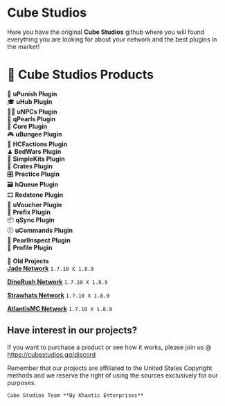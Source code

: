 # Cube Studios

Here you have the original **Cube Studios** github
where you will found everything you are looking for
about your network and the best plugins in the market!

  
# 🎲 Cube Studios Products
  

👮 **uPunish Plugin**  
🎓 **uHub Plugin**  
👶🏻 **uNPCs Plugin**  
👟 **qPearls Plugin**  
🏅 **Core Plugin**  
🎮 **uBungee Plugin**  
🎨 **HCFactions Plugin**  
♟ **BedWars Plugin**  
🔌 **SimpleKits Plugin**  
💾 **Crates Plugin**  
🎛 **Practice Plugin**  
🗃 **hQueue Plugin**  
🎞 **Redstone Plugin**  
🎰 **uVoucher Plugin**  
🎥 **Prefix Plugin**  
📦 **qSync Plugin**  
🕖 **uCommands Plugin**  
📓 **PearlInspect Plugin**  
🪪 **Profile Plugin**  

📑 **Old Projects**  
**[Jade Network](https://www.x.com/jademcnet)** `1.7.10 X 1.8.9`

**[DinoRush Network](https://www.x.com/dinorushnetwork)** `1.7.10 X 1.8.9`  

**[Strawhats Network](https://www.x.com/StrawhatsNet)** `1.7.10 X 1.8.9`

**[AtlantisMC Network](https://www.x.com/AtlantisMCnetwork)** `1.7.10 X 1.8.9`


## **Have interest in our projects?**  

If you want to purchase a product or see how it works, please join us @ https://cubestudios.gg/discord


Remember that our projects are affiliated to the United States Copyright methods and we reserve the 
right of using the sources exclusively for our purposes.
  
`Cube Studios Team **By Khaotic Enterprises**`  
